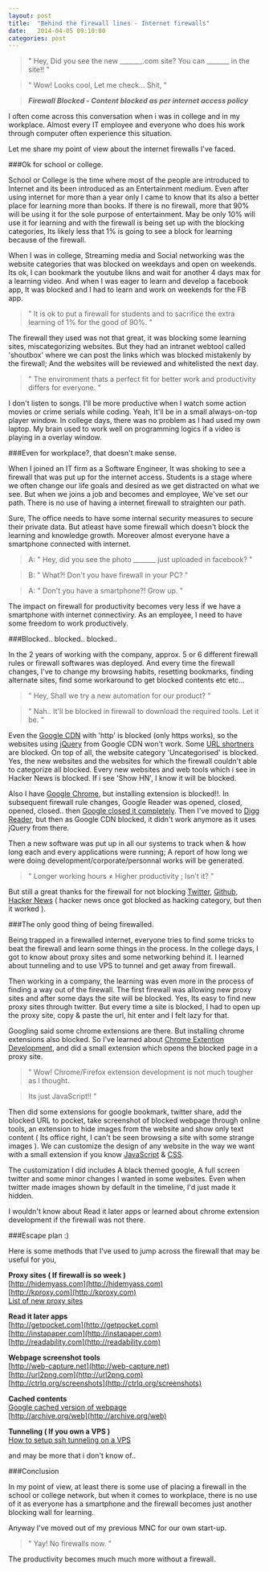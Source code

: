 ```yaml
---
layout: post
title:  "Behind the firewall lines - Internet firewalls"
date:   2014-04-05 09:10:00
categories: post
---
```


> " Hey, Did you see the new \_\_\_\_\_\_\_.com site? You can \_\_\_\_\_\_\_ in the site!! "

> " Wow! Looks cool, Let me check... Shit, "

> ***Firewall Blocked - Content blocked as per internet access policy***

I often come across this conversation when i was in college and in my workplace. Almost every IT employee and everyone who does his work through computer often experience this situation. 

Let me share my point of view about the internet firewalls I've faced.

###Ok for school or college.

School or College is the time where most of the people are introduced to Internet and its been introduced as an Entertainment medium. Even after using internet for more than a year only I came to know that its also a better place for learning more than books. If there is no firewall, more that 90% will be using it for the sole purpose of entertainment. May be only 10% will use it for learning and with the firewall is being set up with the blocking categories, Its likely less that 1% is going to see a block for learning because of the firewall. 

When I was in college, Streaming media and Social networking was the website categories that was blocked on weekdays and open on weekends. Its ok, I can bookmark the youtube likns and wait for another 4 days max for a learning video. And when I was eager to learn and develop a facebook app, It was blocked and I had to learn and work on weekends for the FB app. 

> " It is ok to put a firewall for students and to sacrifice the extra learning of 1% for the good of 90%. "

The firewall they used was not that great, it was blocking some learning sites, miscategorizing websites. But they had an intranet webtool called 'shoutbox' where we can post the links which was blocked mistakenly by the firewall; And the websites will be reviewed and whitelisted the next day.

>" The environment thats a perfect fit for better work and productivity differs for everyone. "

I don't listen to songs. I'll be more productive when I watch some action movies or crime serials while coding. Yeah, It'll be in a small always-on-top player window. In college days, there was no problem as I had used my own laptop. My brain used to work well on programming logics if a video is playing in a overlay window.

###Even for workplace?, that doesn't make sense.

When I joined an IT firm as a Software Engineer, It was shoking to see a firewall that was put up for the internet access. Students is a stage where we often change our life goals and desired as we get distracted on what we see. But when we joins a job and becomes and employee, We've set our path. There is no use of having a internet firewall to straighten our path. 

Sure, The office needs to have some internal security measures to secure their private data. But atleast have some firewall which doesn't block the learning and knowledge growth. Moreover almost everyone have a smartphone connected with internet.

> A: " Hey, did you see the photo \_\_\_\_\_\_\_ just uploaded in facebook? "

> B: " What?! Don't you have firewall in your PC? "

> A: " Don't you have a smartphone?! Grow up. "

The impact on firewall for productivity becomes very less if we have a smartphone with internet connectiviry. As an employee, I need to have some freedom to work productively.

###Blocked.. blocked.. blocked..

In the 2 years of working with the company, approx. 5 or 6 different firewall rules or firewall softwares was deployed. And every time the firewall changes, I've to change my browsing habits, resetting bookmarks, finding alternate sites, find some workaround to get blocked contents etc etc... 

> " Hey, Shall we try a new automation for our product? "

> " Nah.. It'll be blocked in firewall to download the required tools. Let it be. " 

Even the [Google CDN](https://developers.google.com/speed/libraries/devguide) with 'http' is blocked (only https works), so the websites using [jQuery](http://jquery.com/) from Google CDN won't work. Some [URL shortners](http://en.wikipedia.org/wiki/URL_shortening) are blocked. On top of all, the website category 'Uncategorised' is blocked. Yes, the new websites and the websites for which the firewall couldn't able to categorize all blocked. Every new websites and web tools which i see in Hacker News is blocked. If i see 'Show HN', I know it will be blocked. 

Also I have [Google Chrome](https://www.google.com/intl/en/chrome/browser/), but installing extension is blocked!!. In subsequent firewall rule changes, Google Reader was opened, closed, opened, closed.. then [Google closed it completely](http://www.google.com/reader/about/). Then I've moved to [Digg Reader](http://digg.com/reader), but then as Google CDN blocked, it didn't work anymore as it uses jQuery from there.

Then a new software was put up in all our systems to track when & how long each and every applications were running; A report of how long we were doing development/corporate/personnal works will be generated.

> " Longer working hours &ne; Higher productivity ; Isn't it? "

But still a great thanks for the firewall for not blocking [Twitter](http://twitter.com), [Github](http://github.com), [Hacker News](http://news.ycombinator.com) ( hacker news once got blocked as hacking category, but then it worked ).

###The only good thing of being firewalled.

Being trapped in a firewalled internet, everyone tries to find some tricks to beat the firewall and learn some things in the process. In the college days, I got to know about proxy sites and some networking behind it. I learned about tunneling and to use VPS to tunnel and get away from firewall.

Then working in a company, the learning was even more in the process of finding a way out of the firewall. The first firewall was allowing new proxy sites and after some days the site will be blocked. Yes, Its easy to find new proxy sites through twitter. But every time a site is blocked, I had to open up the proxy site, copy & paste the url, hit enter and I felt lazy for that.

Googling said some chrome extensions are there. But installing chrome extensions also blocked. So I've learned about [Chrome Extention Development](http://developer.chrome.com/extensions/getstarted.html), and did a small extension which opens the blocked page in a proxy site. 

> " Wow! Chrome/Firefox extension development is not much tougher as I thought. 

> Its just JavaScript!! " 

Then did some extensions for google bookmark, twitter share, add the blocked URL to pocket, take screenshot of blocked webpage through online tools, an extension to hide images from the website and show only text content ( Its office right, I can't be seen browsing a site with some strange images ). We can customize the design of any website in the way we want with a small extension if you know [JavaScript](https://developer.mozilla.org/en-US/docs/Web/JavaScript) & [CSS](https://developer.mozilla.org/en-US/docs/Web/CSS).

The customization I did includes A black themed google, A full screen twitter and some minor changes I wanted in some websites. Even when twitter made images shown by default in the timeline, I'd just made it hidden.

I wouldn't know about Read it later apps or learned about chrome extension development if the firewall was not there.

###Escape plan :)

Here is some methods that I've used to jump across the firewall that may be useful for you,

**Proxy sites ( If firewall is so week )**<br/>
[http://hidemyass.com](http://hidemyass.com)<br/>
[http://kproxy.com](http://kproxy.com)<br/>
[List of new proxy sites](http://twitter.com/proxysites)<br/>

**Read it later apps**<br/>
[http://getpocket.com](http://getpocket.com)<br/>
[http://instapaper.com](http://instapaper.com)<br/>
[http://readability.com](http://readability.com)<br/>

**Webpage screenshot tools**<br/>
[http://web-capture.net](http://web-capture.net)<br/>
[http://url2png.com](http://url2png.com)<br/>
[http://ctrlq.org/screenshots](http://ctrlq.org/screenshots)<br/>

**Cached contents**<br/>
[Google cached version of webpage](http://webapps.stackexchange.com/questions/15633/how-to-modify-a-url-to-get-a-google-cached-version-of-page)<br/>
[http://archive.org/web](http://archive.org/web)<br/>

**Tunneling ( If you own a  VPS )**<br/>
[How to setup ssh tunneling on a VPS](https://www.digitalocean.com/community/articles/how-to-set-up-ssh-tunneling-on-a-vps)<br/>

and may be more that i don't know of..

###Conclusion

In my point of view, at least there is some use of placing a firewall in the school or college network, but when it comes to workplace, there is no use of it as everyone has a smartphone and the firewall becomes just another blocking wall for learning.

Anyway I've moved out of my previous MNC for our own start-up.

>" Yay! No firewalls now. "

The productivity becomes much much more without a firewall. 
